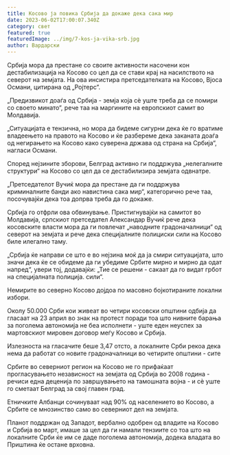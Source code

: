 ```yaml
---
title: Косово ја повика Србија да докаже дека сака мир
date: 2023-06-02T17:00:07.340Z
category: свет
featured: true
featuredImage: ../img/7-kos-ja-vika-srb.jpg
author: Вардарски
---
```

Србија мора да престане со своите активности насочени кон дестабилизација на Косово со цел да се стави крај на насилството на северот на земјата. На ова инсистира претседателката на Косово, Вјоса Османи, цитирана од „Ројтерс“.

„Предизвикот доаѓа од Србија - земја која сè уште треба да се помири со своето минато“, рече таа на маргините на европскиот самит во Молдавија.

„Ситуацијата е тензична, но мора да бидеме сигурни дека ќе го вратиме владеењето на правото на Косово и ќе разбереме дека заканата доаѓа од негирањето на Косово како суверена држава од страна на Србија“, нагласи Османи.

Според нејзините зборови, Белград активно ги поддржува „нелегалните структури“ на Косово со цел да се дестабилизира земјата одвнатре.

„Претседателот Вучиќ мора да престане да ги поддржува криминалните банди ако навистина сака мир“, категорично рече таа, посочувајќи дека тоа допрва треба да го докаже.

Србија го отфрли ова обвинување. Пристигнувајќи на самитот во Молдавија, српскиот претседател Александар Вучиќ рече дека косовските власти мора да ги повлечат „наводните градоначалници“ од северот на земјата и рече дека специјалните полициски сили на Косово биле илегално таму.

„Србија ќе направи се што е во нејзина моќ да ја смири ситуацијата, што значи дека ќе се обидеме да ги убедиме Србите мирно и мирно да одат напред“, увери тој, додавајќи: „Тие се решени - сакаат да го видат грбот на специјалната полиција. сили“.

Немирите во северно Косово дојдоа по масовно бојкотираните локални избори.

Околу 50.000 Срби кои живеат во четири косовски општини одбија да гласаат на 23 април во знак на протест поради тоа што нивните барања за поголема автономија не беа исполнети - уште еден неуспех за мартовскиот мировен договор меѓу Косово и Србија.

Излезноста на гласачите беше 3,47 отсто, а локалните Срби рекоа дека нема да работат со новите градоначалници во четирите општини - сите

Србите во северниот регион на Косово не го прифаќаат прогласувањето независност на земјата од Србија во 2008 година - речиси една деценија по завршувањето на тамошната војна - и сè уште го сметаат Белград за свој главен град.

Етничките Албанци сочинуваат над 90% од населението во Косово, а Србите се мнозинство само во северниот дел на земјата.

Планот поддржан од Западот, вербално одобрен од владите на Косово и Србија во март, имаше за цел да ги намали тензиите со тоа што на локалните Срби ќе им се даде поголема автономија, додека владата во Приштина ќе остане врховна.